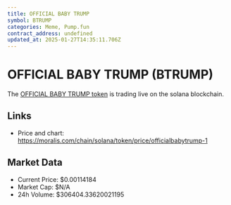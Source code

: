 ```yaml
---
title: OFFICIAL BABY TRUMP
symbol: BTRUMP
categories: Meme, Pump.fun
contract_address: undefined
updated_at: 2025-01-27T14:35:11.706Z
---
```


# OFFICIAL BABY TRUMP (BTRUMP)
The [OFFICIAL BABY TRUMP token](https://moralis.com/chain/solana/token/price/officialbabytrump-1) is trading live on the solana blockchain.

## Links
- Price and chart: https://moralis.com/chain/solana/token/price/officialbabytrump-1

## Market Data
- Current Price: $0.00114184
- Market Cap: $N/A
- 24h Volume: $306404.33620021195

